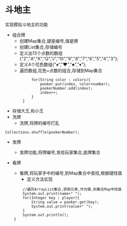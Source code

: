 # 斗地主

 实现模拟斗地主的功能 
* 组合牌
  * 创建Map集合,键是编号,值是牌
  * 创建List集合,存储编号
  * 定义出13个点数的数组{"2","A","K","Q","J","10","9","8","7","6","5","4","3"};
  * 定义4个花色数组{"♠","♥","♣","♦"};
  * 遍历数组,花色+点数的组合,存储到Map集合
```  for(String number : numbers){
			for(String color : colors){
				pooker.put(index, color+number);
				pookerNumber.add(index);
				index++;
			}
		}
```  
  * 存储大王,和小王
* 洗牌
  * 洗牌,将牌的编号打乱 
```
Collections.shuffle(pookerNumber);
```
* 发牌
  * 发牌功能,将牌编号,发给玩家集合,底牌集合
  
* 看牌
  * 看牌,将玩家手中的编号,到Map集合中查找,根据键找值
    * 定义方法实现
```public static void look(String name,ArrayList<Integer> player,HashMap<Integer,String> pooker){
		//遍历ArrayList集合,获取元素,作为键,到集合Map中找值
		System.out.print(name+" ");
		for(Integer key : player){
			String value = pooker.get(key);
			System.out.print(value+" ");
		}
		System.out.println();
	}
 ```
